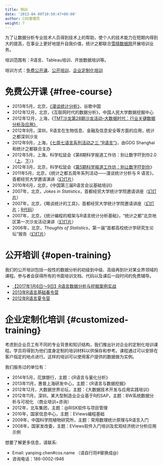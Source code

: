 ```yaml
---
title: 培训
date: '2013-04-09T10:50:47+00:00'
author: COS管理员
weight: 7
---
```


为了让数据分析专业技术人员得到技术上的帮助，使个人的技术能力在短期内得到大的提高，在事业上更好地提升自我价值，统计之都联合[雪晴数据网](http://www.xueqing.tv)开展培训业务。

培训范围有：R语言、Tableau培训、开放数据培训等。

培训方式：[免费公开课](#free-course)、[公开培训](#open-training)、[企业定制化培训](#customized-training)

# 免费公开课 {#free-course}

* 2013年5月，北京，[《漫谈统计分析》](http://yanping.me/talk-in-google/)，谷歌中国
* 2012年12月，北京，《互联网时代的数据分析》，中国人民大学数据挖掘中心
* 2012年12月，上海，《[TMT沙龙第28期沙龙活动–大数据时代：行业关键数据分析及应用》](http://www.loyhome.com/ebay%E4%B8%8E%E5%A4%A7%E6%95%B0%E6%8D%AE%EF%BC%88tmt%E9%9D%92%E5%B9%B4%E6%B2%99%E9%BE%99%E6%BC%94%E8%AE%B2%E5%B9%BB%E7%81%AF%E7%89%87%E5%85%B1%E4%BA%AB%EF%BC%89/ "TMT青年沙龙演讲")
* 2012年9月，深圳，R语言在生物信息、金融及信息安全等方面的应用，统计之都深圳沙龙
* 2012年9月，上海，[《七周七语言系列活动之三 “R语言”》](http://topgeek.org/?p=546)，由GDG Shanghai和统计之都联合主办
* 2012年5月，上海，科学松鼠会《第8期科学报道工作坊：别让数字吓到你2.0（[上](http://s-camp.songshuhui.net/2012/05/s-workshop008_part1/ "第8期科学报道工作坊：别让数字吓到你2.0（上）")、[下](http://s-camp.songshuhui.net/2012/05/s-workshop008_part2/ "第8期科学报道工作坊：别让数字吓到你2.0（下）")）》
* 2012年3月，北京，科学松鼠会《[第5期科学报道工作坊：别让数字吓到你](http://s-camp.songshuhui.net/2012/03/s-workshop005/ "第5期科学报道工作坊：别让数字吓到你")》
* 2011年5月，北京，《统计之都五周年系列活动——漫谈统计分析与 R 语言》，首都经贸大学邀请演讲（[幻灯片](https://uploads.cosx.org/wp-content/uploads/2013/04/statistics-and-r-programming-at-cueb.pptx "统计之都五周年系列活动——漫谈统计分析与R语言")）
* 2010年6月，北京，《中国第三届R语言会议基础培训》
* 2007年，北京，_Jokes in Statistics_，首都经贸大学统计学院邀请讲座（[幻灯片](https://github.com/downloads/yihui/yihui.github.com/Jokes-2007-Yihui-Xie.pdf)）
* 2007年，北京，《略谈统计的工具》，首都经贸大学统计学院邀请讲座（[幻灯片](https://github.com/downloads/yihui/yihui.github.com/Stat-tools-2007-Yihui-Xie.pdf)；[R代码](https://gist.github.com/1756901)）
* 2007年，北京，《统计编程的框架与R语言统计分析基础》，“统计之都”北京地区第一次沙龙活动演讲（[幻灯片](https://github.com/downloads/yihui/yihui.github.com/R-Programming-2007-Yihui-Xie.pdf)）
* 2006年，北京，_Thoughts of Statistics_，第一届“首都高校统计学研究生论坛”报告（[幻灯片](https://github.com/downloads/yihui/yihui.github.com/Thoughts-2006-Yihui-Xie.pdf)）

# 公开培训 {#open-training}

我们的公开培训包括一般性的数据分析的初级到中级、高级再到针对某业界领域的课程。参与者会获得所有的书面培训文档、代码以及课后一段时间的免费辅导。

* [【2017年1月6日～9日】R语言数据分析与挖掘案例实战](http://www.xueqing.tv/r-training/)
* [2013年R语言基础春令营](https://cos.name/cn/topic/109541 "2013年R语言基础春令营")
* [2012年R语言夏令营](http://supstat.com.cn/blog/2012/07/16/summer-of-supstat "第一届R语言夏令营")

# 企业定制化培训 {#customized-training}

考虑到企业员工有不同的专业背景和知识结构，我们推出针对企业的定制化培训课程。学员将得到为他们度身定制的培训材料以供保存和参考。课程通过可以安排在客户指定的地点进行。这样的培训可以使用客户提供的数据做为实例。

我们服务过的单位有：

* 2014年5月，花旗银行，主题：《R语言与量化分析》
* 2013年11月，惠普上海研发中心，主题：《R语言与数据挖掘》
* 2012年12月，大数据世界论坛，主题：《大数据技术开发与应用实践培训》
* 2012年11月，深圳，某大型制造业企业基于R的SAP，主题：BW系统数据分析与可视化 （商业培训+咨询）
* 2012年，北车集团，主题：@RISK软件与项目管理
* 2010年，国家信息中心，主题：EViews编程基础
* 2009年，中国科学院植物研究所，主题：常用数理统计原理与R语言入门
* 2008年，国家发改委，主题：EViews软件入门培训及宏观经济统计分析应用示例

想要了解更多信息，请联系:

* Email: yanping.chen#cos.name （请自行将#替换成@）
* 咨询电话：186-0002-l946
